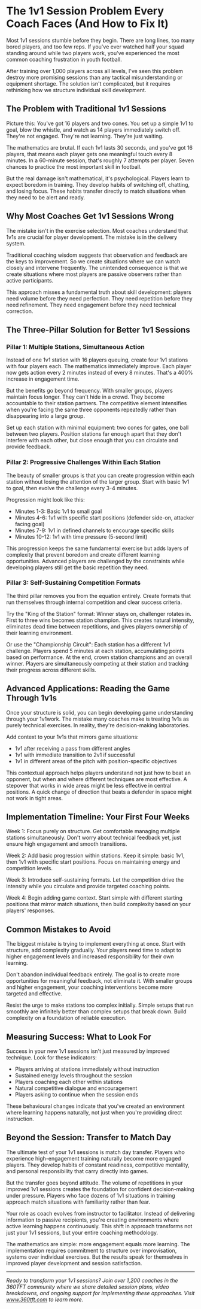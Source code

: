 # The 1v1 Session Problem Every Coach Faces (And How to Fix It)

Most 1v1 sessions stumble before they begin. There are long lines, too many bored players, and too few reps. If you've ever watched half your squad standing around while two players work, you've experienced the most common coaching frustration in youth football.

After training over 1,000 players across all levels, I've seen this problem destroy more promising sessions than any tactical misunderstanding or equipment shortage. The solution isn't complicated, but it requires rethinking how we structure individual skill development.

## The Problem with Traditional 1v1 Sessions

Picture this: You've got 16 players and two cones. You set up a simple 1v1 to goal, blow the whistle, and watch as 14 players immediately switch off. They're not engaged. They're not learning. They're just waiting.

The mathematics are brutal. If each 1v1 lasts 30 seconds, and you've got 16 players, that means each player gets one meaningful touch every 8 minutes. In a 60-minute session, that's roughly 7 attempts per player. Seven chances to practice the most important skill in football.

But the real damage isn't mathematical, it's psychological. Players learn to expect boredom in training. They develop habits of switching off, chatting, and losing focus. These habits transfer directly to match situations when they need to be alert and ready.

## Why Most Coaches Get 1v1 Sessions Wrong

The mistake isn't in the exercise selection. Most coaches understand that 1v1s are crucial for player development. The mistake is in the delivery system.

Traditional coaching wisdom suggests that observation and feedback are the keys to improvement. So we create situations where we can watch closely and intervene frequently. The unintended consequence is that we create situations where most players are passive observers rather than active participants.

This approach misses a fundamental truth about skill development: players need volume before they need perfection. They need repetition before they need refinement. They need engagement before they need technical correction.

## The Three-Pillar Solution for Better 1v1 Sessions

### Pillar 1: Multiple Stations, Simultaneous Action

Instead of one 1v1 station with 16 players queuing, create four 1v1 stations with four players each. The mathematics immediately improve. Each player now gets action every 2 minutes instead of every 8 minutes. That's a 400% increase in engagement time.

But the benefits go beyond frequency. With smaller groups, players maintain focus longer. They can't hide in a crowd. They become accountable to their station partners. The competitive element intensifies when you're facing the same three opponents repeatedly rather than disappearing into a large group.

Set up each station with minimal equipment: two cones for gates, one ball between two players. Position stations far enough apart that they don't interfere with each other, but close enough that you can circulate and provide feedback.

### Pillar 2: Progressive Challenges Within Each Station

The beauty of smaller groups is that you can create progression within each station without losing the attention of the larger group. Start with basic 1v1 to goal, then evolve the challenge every 3-4 minutes.

Progression might look like this:
- Minutes 1-3: Basic 1v1 to small goal
- Minutes 4-6: 1v1 with specific start positions (defender side-on, attacker facing goal)
- Minutes 7-9: 1v1 in defined channels to encourage specific skills
- Minutes 10-12: 1v1 with time pressure (5-second limit)

This progression keeps the same fundamental exercise but adds layers of complexity that prevent boredom and create different learning opportunities. Advanced players are challenged by the constraints while developing players still get the basic repetition they need.

### Pillar 3: Self-Sustaining Competition Formats

The third pillar removes you from the equation entirely. Create formats that run themselves through internal competition and clear success criteria.

Try the "King of the Station" format: Winner stays on, challenger rotates in. First to three wins becomes station champion. This creates natural intensity, eliminates dead time between repetitions, and gives players ownership of their learning environment.

Or use the "Championship Circuit": Each station has a different 1v1 challenge. Players spend 5 minutes at each station, accumulating points based on performance. At the end, crown station champions and an overall winner. Players are simultaneously competing at their station and tracking their progress across different skills.

## Advanced Applications: Reading the Game Through 1v1s

Once your structure is solid, you can begin developing game understanding through your 1v1work. The mistake many coaches make is treating 1v1s as purely technical exercises. In reality, they're decision-making laboratories.

Add context to your 1v1s that mirrors game situations:
- 1v1 after receiving a pass from different angles
- 1v1 with immediate transition to 2v1 if successful
- 1v1 in different areas of the pitch with position-specific objectives

This contextual approach helps players understand not just how to beat an opponent, but when and where different techniques are most effective. A stepover that works in wide areas might be less effective in central positions. A quick change of direction that beats a defender in space might not work in tight areas.

## Implementation Timeline: Your First Four Weeks

Week 1: Focus purely on structure. Get comfortable managing multiple stations simultaneously. Don't worry about technical feedback yet, just ensure high engagement and smooth transitions.

Week 2: Add basic progression within stations. Keep it simple: basic 1v1, then 1v1 with specific start positions. Focus on maintaining energy and competition levels.

Week 3: Introduce self-sustaining formats. Let the competition drive the intensity while you circulate and provide targeted coaching points.

Week 4: Begin adding game context. Start simple with different starting positions that mirror match situations, then build complexity based on your players' responses.

## Common Mistakes to Avoid

The biggest mistake is trying to implement everything at once. Start with structure, add complexity gradually. Your players need time to adapt to higher engagement levels and increased responsibility for their own learning.

Don't abandon individual feedback entirely. The goal is to create more opportunities for meaningful feedback, not eliminate it. With smaller groups and higher engagement, your coaching interventions become more targeted and effective.

Resist the urge to make stations too complex initially. Simple setups that run smoothly are infinitely better than complex setups that break down. Build complexity on a foundation of reliable execution.

## Measuring Success: What to Look For

Success in your new 1v1 sessions isn't just measured by improved technique. Look for these indicators:

- Players arriving at stations immediately without instruction
- Sustained energy levels throughout the session
- Players coaching each other within stations  
- Natural competitive dialogue and encouragement
- Players asking to continue when the session ends

These behavioural changes indicate that you've created an environment where learning happens naturally, not just when you're providing direct instruction.

## Beyond the Session: Transfer to Match Day

The ultimate test of your 1v1 sessions is match day transfer. Players who experience high-engagement training naturally become more engaged players. They develop habits of constant readiness, competitive mentality, and personal responsibility that carry directly into games.

But the transfer goes beyond attitude. The volume of repetitions in your improved 1v1 sessions creates the foundation for confident decision-making under pressure. Players who face dozens of 1v1 situations in training approach match situations with familiarity rather than fear.

Your role as coach evolves from instructor to facilitator. Instead of delivering information to passive recipients, you're creating environments where active learning happens continuously. This shift in approach transforms not just your 1v1 sessions, but your entire coaching methodology.

The mathematics are simple: more engagement equals more learning. The implementation requires commitment to structure over improvisation, systems over individual exercises. But the results speak for themselves in improved player development and session satisfaction.

---

*Ready to transform your 1v1 sessions? Join over 1,200 coaches in the 360TFT community where we share detailed session plans, video breakdowns, and ongoing support for implementing these approaches. Visit www.360tft.com to learn more.*